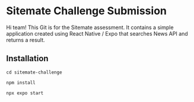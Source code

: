 # Sitemate Challenge Submission

Hi team! This Git is for the Sitemate assessment. It contains a simple application created using React Native / Expo that searches News API and returns a result.

## Installation
  `cd sitemate-challenge`
  
  `npm install`
  
  `npx expo start`

